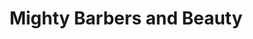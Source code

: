 ---
title: "Mighty Barbers and Beauty"
url: /edinburgh/mighty-barbers-and-beauty/
shop: hairdresser
---